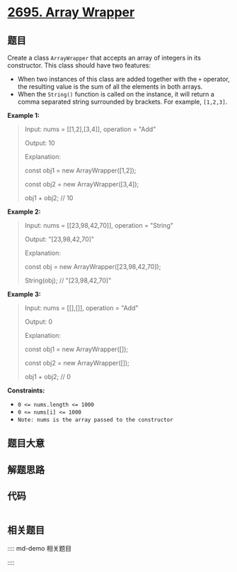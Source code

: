 # [2695. Array Wrapper](https://leetcode.com/problems/array-wrapper/)

## 题目

Create a class `ArrayWrapper` that accepts an array of integers in its
constructor. This class should have two features:

  * When two instances of this class are added together with the `+` operator, the resulting value is the sum of all the elements in both arrays.
  * When the `String()` function is called on the instance, it will return a comma separated string surrounded by brackets. For example, `[1,2,3]`.



**Example 1:**

> Input: nums = [[1,2],[3,4]], operation = "Add"
> 
> Output: 10
> 
> Explanation:
> 
> const obj1 = new ArrayWrapper([1,2]);
> 
> const obj2 = new ArrayWrapper([3,4]);
> 
> obj1 + obj2; // 10

**Example 2:**

> Input: nums = [[23,98,42,70]], operation = "String"
> 
> Output: "[23,98,42,70]"
> 
> Explanation:
> 
> const obj = new ArrayWrapper([23,98,42,70]);
> 
> String(obj); // "[23,98,42,70]"

**Example 3:**

> Input: nums = [[],[]], operation = "Add"
> 
> Output: 0
> 
> Explanation:
> 
> const obj1 = new ArrayWrapper([]);
> 
> const obj2 = new ArrayWrapper([]);
> 
> obj1 + obj2; // 0

**Constraints:**

  * `0 <= nums.length <= 1000`
  * `0 <= nums[i] <= 1000`
  * `Note: nums is the array passed to the constructor`


## 题目大意

## 解题思路

## 代码

```javascript

```

## 相关题目

:::: md-demo 相关题目

::::
